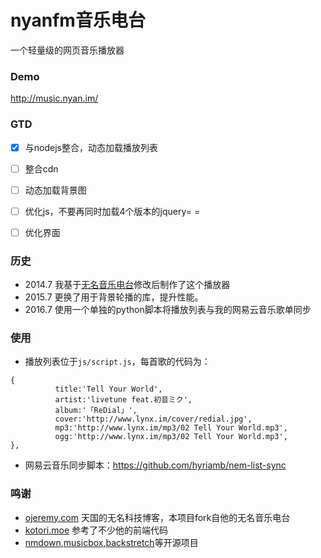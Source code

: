 # nyanfm音乐电台

一个轻量级的网页音乐播放器

### Demo
http://music.nyan.im/

### GTD
- [x] 与nodejs整合，动态加载播放列表
- [ ] 整合cdn
- [ ] 动态加载背景图
- [ ] 优化js，不要再同时加载4个版本的jquery= =
- [ ] 优化界面


### 历史
* 2014.7 我基于[无名音乐电台](https://github.com/imshuhao/music-fm)修改后制作了这个播放器
* 2015.7 更换了用于背景轮播的库，提升性能。
* 2016.7 使用一个单独的python脚本将播放列表与我的网易云音乐歌单同步

### 使用
* 播放列表位于`js/script.js`，每首歌的代码为：
```
{
          title:'Tell Your World',
          artist:'livetune feat.初音ミク',
          album:'「ReDial」',    
          cover:'http://www.lynx.im/cover/redial.jpg',
          mp3:'http://www.lynx.im/mp3/02 Tell Your World.mp3',
          ogg:'http://www.lynx.im/mp3/02 Tell Your World.mp3',
},
```
* 网易云音乐同步脚本：https://github.com/hyriamb/nem-list-sync

### 鸣谢
* [ojeremy.com](https://ojeremy.com/)      天国的无名科技博客，本项目fork自他的无名音乐电台
* [kotori.moe](http://kotori.moe)      参考了不少他的前端代码
* [nmdown](https://github.com/muzuiget/nmdown),[musicbox](https://github.com/darknessomi/musicbox),[backstretch](https://github.com/srobbin/jquery-backstretch)等开源项目
